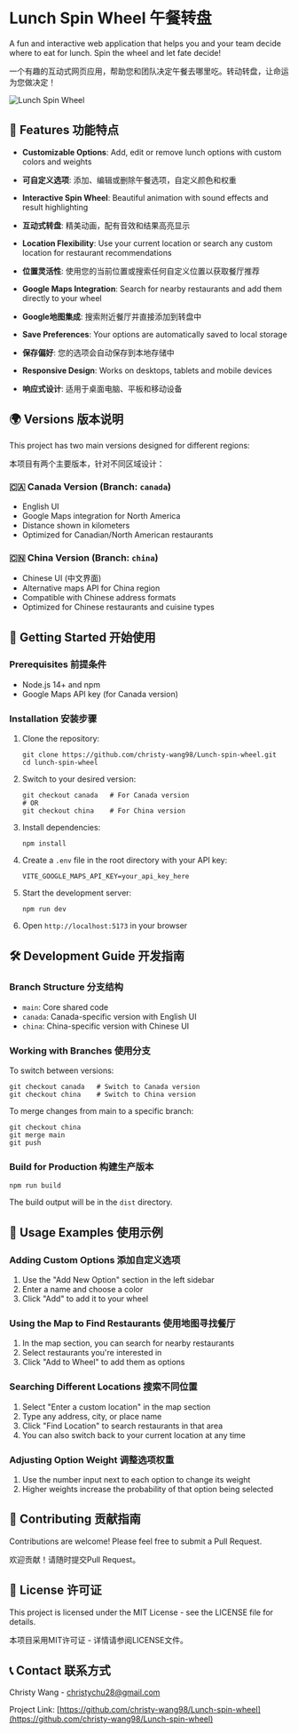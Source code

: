 # Lunch Spin Wheel 午餐转盘

A fun and interactive web application that helps you and your team decide where to eat for lunch. Spin the wheel and let fate decide!

一个有趣的互动式网页应用，帮助您和团队决定午餐去哪里吃。转动转盘，让命运为您做决定！

![Lunch Spin Wheel](screenshot.png)

## 🌟 Features 功能特点

- **Customizable Options**: Add, edit or remove lunch options with custom colors and weights
- **可自定义选项**: 添加、编辑或删除午餐选项，自定义颜色和权重

- **Interactive Spin Wheel**: Beautiful animation with sound effects and result highlighting
- **互动式转盘**: 精美动画，配有音效和结果高亮显示

- **Location Flexibility**: Use your current location or search any custom location for restaurant recommendations
- **位置灵活性**: 使用您的当前位置或搜索任何自定义位置以获取餐厅推荐

- **Google Maps Integration**: Search for nearby restaurants and add them directly to your wheel
- **Google地图集成**: 搜索附近餐厅并直接添加到转盘中

- **Save Preferences**: Your options are automatically saved to local storage
- **保存偏好**: 您的选项会自动保存到本地存储中

- **Responsive Design**: Works on desktops, tablets and mobile devices
- **响应式设计**: 适用于桌面电脑、平板和移动设备

## 🌍 Versions 版本说明

This project has two main versions designed for different regions:

本项目有两个主要版本，针对不同区域设计：

### 🇨🇦 Canada Version (Branch: `canada`)

- English UI
- Google Maps integration for North America
- Distance shown in kilometers
- Optimized for Canadian/North American restaurants

### 🇨🇳 China Version (Branch: `china`)

- Chinese UI (中文界面)
- Alternative maps API for China region
- Compatible with Chinese address formats
- Optimized for Chinese restaurants and cuisine types

## 🚀 Getting Started 开始使用

### Prerequisites 前提条件

- Node.js 14+ and npm
- Google Maps API key (for Canada version)

### Installation 安装步骤

1. Clone the repository:
   ```
   git clone https://github.com/christy-wang98/Lunch-spin-wheel.git
   cd lunch-spin-wheel
   ```

2. Switch to your desired version:
   ```
   git checkout canada   # For Canada version
   # OR
   git checkout china    # For China version
   ```

3. Install dependencies:
   ```
   npm install
   ```

4. Create a `.env` file in the root directory with your API key:
   ```
   VITE_GOOGLE_MAPS_API_KEY=your_api_key_here
   ```

5. Start the development server:
   ```
   npm run dev
   ```

6. Open `http://localhost:5173` in your browser

## 🛠️ Development Guide 开发指南

### Branch Structure 分支结构

- `main`: Core shared code
- `canada`: Canada-specific version with English UI
- `china`: China-specific version with Chinese UI

### Working with Branches 使用分支

To switch between versions:
```
git checkout canada   # Switch to Canada version
git checkout china    # Switch to China version
```

To merge changes from main to a specific branch:
```
git checkout china
git merge main
git push
```

### Build for Production 构建生产版本

```
npm run build
```

The build output will be in the `dist` directory.

## 📱 Usage Examples 使用示例

### Adding Custom Options 添加自定义选项

1. Use the "Add New Option" section in the left sidebar
2. Enter a name and choose a color
3. Click "Add" to add it to your wheel

### Using the Map to Find Restaurants 使用地图寻找餐厅

1. In the map section, you can search for nearby restaurants
2. Select restaurants you're interested in
3. Click "Add to Wheel" to add them as options

### Searching Different Locations 搜索不同位置

1. Select "Enter a custom location" in the map section
2. Type any address, city, or place name
3. Click "Find Location" to search restaurants in that area
4. You can also switch back to your current location at any time

### Adjusting Option Weight 调整选项权重

1. Use the number input next to each option to change its weight
2. Higher weights increase the probability of that option being selected

## 🤝 Contributing 贡献指南

Contributions are welcome! Please feel free to submit a Pull Request.

欢迎贡献！请随时提交Pull Request。

## 📄 License 许可证

This project is licensed under the MIT License - see the LICENSE file for details.

本项目采用MIT许可证 - 详情请参阅LICENSE文件。

## 📞 Contact 联系方式

Christy Wang - christychu28@gmail.com

Project Link: [https://github.com/christy-wang98/Lunch-spin-wheel](https://github.com/christy-wang98/Lunch-spin-wheel)
